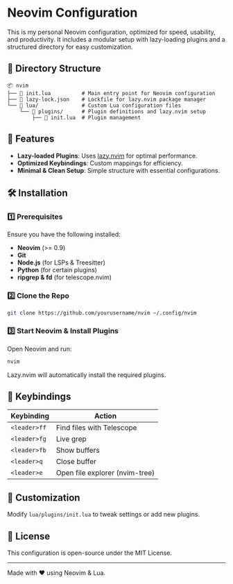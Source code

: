 # Neovim Configuration

This is my personal Neovim configuration, optimized for speed, usability, and productivity. It includes a modular setup with lazy-loading plugins and a structured directory for easy customization.

## 📁 Directory Structure

```
📦 nvim
├── 📜 init.lua          # Main entry point for Neovim configuration
├── 📜 lazy-lock.json    # Lockfile for lazy.nvim package manager
└── 📂 lua/              # Custom Lua configuration files
    └── 📂 plugins/      # Plugin definitions and lazy.nvim setup
        ├── 📜 init.lua  # Plugin management
```

## 🚀 Features
- **Lazy-loaded Plugins**: Uses [lazy.nvim](https://github.com/folke/lazy.nvim) for optimal performance.
- **Optimized Keybindings**: Custom mappings for efficiency.
- **Minimal & Clean Setup**: Simple structure with essential configurations.

## 🛠️ Installation

### **1️⃣ Prerequisites**
Ensure you have the following installed:
- **Neovim** (>= 0.9)
- **Git**
- **Node.js** (for LSPs & Treesitter)
- **Python** (for certain plugins)
- **ripgrep & fd** (for telescope.nvim)

### **2️⃣ Clone the Repo**
```sh
git clone https://github.com/yourusername/nvim ~/.config/nvim
```

### **3️⃣ Start Neovim & Install Plugins**
Open Neovim and run:
```sh
nvim
```
Lazy.nvim will automatically install the required plugins.

## 📌 Keybindings
| Keybinding | Action |
|------------|--------|
| `<leader>ff` | Find files with Telescope |
| `<leader>fg` | Live grep |
| `<leader>fb` | Show buffers |
| `<leader>q`  | Close buffer |
| `<leader>e`  | Open file explorer (nvim-tree) |

## 🎯 Customization
Modify `lua/plugins/init.lua` to tweak settings or add new plugins.

## 📜 License
This configuration is open-source under the MIT License.

---
Made with ❤️ using Neovim & Lua.


